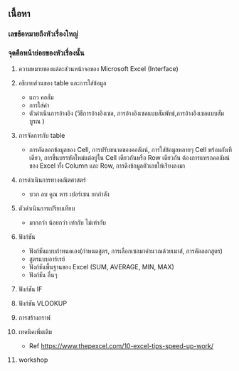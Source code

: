 ## เนื้อหา

### เลขข้อหมายถึงหัวเรื่องใหญ่ 
### จุดคือหน้าย่อยของหัวเรื่องนั้น
1.	ความหมายของแต่ละส่วนหน้าจอของ Microsoft Excel (Interface)

2.	อธิบายส่วนของ table และการใส่ข้อมูล
    -	แถว คอลั่ม
    -	การใส่ค่า
    -	ตัวดำเนินการอ้างอิง (วิธีการอ้างอิงเซล, การอ้างอิงเซลแบบสัมพัทธ์,การอ้างอิงเซลแบบสัมบูรณ )
3.	การจัดการกับ table
    -	การคัดลอกข้อมูลของ Cell, การปรับขนาดของคอลัมน์, การใส่ข้อมูลหลายๆ Cell พร้อมกันทีเดียว, การขึ้นบรรทัดใหม่แต่อยู่ใน Cell เดียวกันหรือ Row เดียวกัน
ต้องการแทรกคอลัมน์ของ Excel ทั้ง Column และ Row, การดึงข้อมูลตัวเลขให้เรียงลงมา

4.	การดำเนินการทางคณิตศาสตร์ 
    -	บวก ลบ คูณ หาร เปอร์เซน ยกกำลัง
  
5.	ตัวดำเนินการเปรียบเทียบ
    -	มากกว่า น้อยกว่า เท่ากับ ไม่เท่ากับ
  
6.	ฟังก์ชัน
    -	ฟังก์ชันแบบกำหนดเอง(กำหนดสูตร, การเลือกเซลมาคำนวณด้วยเมาส์, การคัดลอกสูตร)
    -	สูตรแบบอาร์เรย์
    -	ฟังก์ชันพื้นฐานของ Excel (SUM, AVERAGE, MIN, MAX)
    -	ฟังก์ชัน อื่นๆ
  
7.	ฟังก์ชัน IF 

8.	ฟังก์ชัน VLOOKUP

9.	การสร้างกราฟ

10.	เทคนิคเพิ่มเติม
    -	Ref https://www.thepexcel.com/10-excel-tips-speed-up-work/
11. workshop

